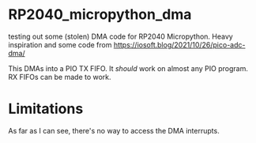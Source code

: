 # RP2040_micropython_dma
testing out some (stolen) DMA code for RP2040 Micropython. Heavy inspiration and some code from https://iosoft.blog/2021/10/26/pico-adc-dma/

This DMAs into a PIO TX FIFO. It *should* work on almost any PIO program. RX FIFOs can be made to work.

Limitations
===========
As far as I can see, there's no way to access the DMA interrupts.
